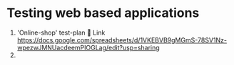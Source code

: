 # Testing web based applications
1. 'Online-shop' test-plan
🔗 Link https://docs.google.com/spreadsheets/d/1VKEBVB9gMGmS-78SV1Nz-wpezwJMNUacdeemPIOGLag/edit?usp=sharing
2.
